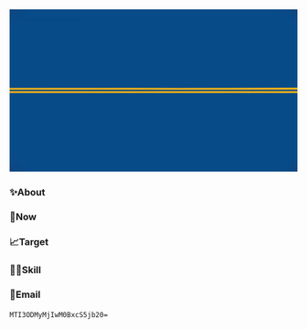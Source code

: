 <div align="center">
	<img src="https://raw.githubusercontent.com/rmrf2020/rmrf2020/main/resource/logo.gif" />
</div>



### ✨About

### 🔨Now

### 📈Target

### 🤹🏻Skill

### 📧Email

`MTI3ODMyMjIwM0BxcS5jb20=`

